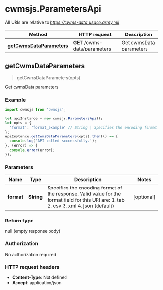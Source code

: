# cwmsjs.ParametersApi

All URIs are relative to *https://cwms-data.usace.army.mil*

Method | HTTP request | Description
------------- | ------------- | -------------
[**getCwmsDataParameters**](ParametersApi.md#getCwmsDataParameters) | **GET** /cwms-data/parameters | Get cwmsData parameters



## getCwmsDataParameters

> getCwmsDataParameters(opts)

Get cwmsData parameters

### Example

```javascript
import cwmsjs from 'cwmsjs';

let apiInstance = new cwmsjs.ParametersApi();
let opts = {
  'format': "format_example" // String | Specifies the encoding format of the response. Valid value for the format field for this URI are:  1. tab  2. csv   3. xml  4. json (default)
};
apiInstance.getCwmsDataParameters(opts).then(() => {
  console.log('API called successfully.');
}, (error) => {
  console.error(error);
});

```

### Parameters


Name | Type | Description  | Notes
------------- | ------------- | ------------- | -------------
 **format** | **String**| Specifies the encoding format of the response. Valid value for the format field for this URI are:  1. tab  2. csv   3. xml  4. json (default) | [optional] 

### Return type

null (empty response body)

### Authorization

No authorization required

### HTTP request headers

- **Content-Type**: Not defined
- **Accept**: application/json

